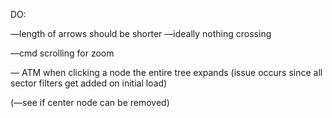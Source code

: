DO:

—length of arrows should be shorter
—ideally nothing crossing

—cmd scrolling for zoom

— ATM when clicking a node the entire tree expands (issue occurs since all sector filters get added on initial load)

(—see if center node can be removed)
